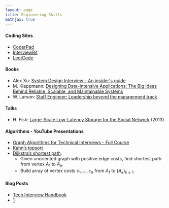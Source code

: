 ```yaml
---
layout: page
title: Engineering Skills
mathjax: true
---
```


#### Coding Sites
* [CoderPad](https://coderpad.io)
* [InterviewBit](https://www.interviewbit.com)
* [LeetCode](https://leetcode.com)

#### Books
* Alex Xu: [System Design Interview – An insider's guide](https://www.amazon.com/System-Design-Interview-insiders-Second/dp/B08CMF2CQF)
* M. Kleppmann: [Designing Data-Intensive Applications: The Big Ideas Behind Reliable, Scalable, and Maintainable Systems](https://www.amazon.com/Designing-Data-Intensive-Applications-Reliable-Maintainable/dp/1449373321)
* W. Larson: [Staff Engineer: Leadership beyond the management track](https://www.amazon.com/Staff-Engineer-Leadership-beyond-management-ebook/dp/B08RMSHYGG)

#### Talks
* H. Fisk: [Large-Scale Low-Latency Storage for the Social Network](https://www.youtube.com/watch?v=5RfFhMwRAic) (2013)

#### Algorithms - YouTube Presentations
* [Graph Algorithms for Technical Interviews - Full Course](https://www.youtube.com/watch?v=tWVWeAqZhttps://youtu.be/cIBFEhD77b40WU)
* [Kahn’s topsort](https://youtu.be/cIBFEhD77b4)
* [Dijkstra’s shortest path](https://youtu.be/pSqmAO-m7Lk).
  * Given unoriented graph with positive edge costs, find shortest path from vertex $A_1$ to $A_n$.
  * Build array of vertex costs $c_1, ..., c_n$ from $A_1$ to $(A_k)_{k \ge 1}$

#### Blog Posts
* [Tech Interview Handbook](https://www.techinterviewhandbook.org/software-engineering-interview-guide/)
* [1](https://www.teamblind.com/post/7-onsites-7-offers-aAFTykAD)
